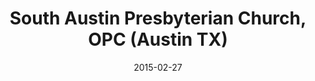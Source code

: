 ---
date: &id001 2015-02-27
end_date: null
location:
  address: 7412 Slaughter Lane
  city: Austin
  state: TX
minister:
- end: 2015-02-27
  name: James J. Cassidy
  start: 2014-01-01
  type: Organizing Pastor
- end: null
  name: James J. Cassidy
  start: 2015-02-27
  type: Pastor
ministers:
- James J. Cassidy
- James J. Cassidy
name: South Austin Presbyterian Church, OPC
names:
- end: 2015-02-27
  name: South Austin Presbyterian Mission
  start: 2014-01-01
- end: null
  name: South Austin Presbyterian Church, OPC
  start: 2015-02-27
origination_date: *id001
raw_data: 'TX

  Austin


  South Austin Presbyterian Mission  (2014-February 27, 2015)

  South Austin Presbyterian Church, OPC  (February 27, 2015- )

  7412 Slaughter Lane, Austin

  Org. Pastor: James J. Cassidy, 2014-15

  Pastor: James J. Cassidy, 2015-

  '
received_from: null
states:
- TX
status:
  active: true
  end_date: null
  reason: null
  received_from: null
  withdrawal_to: null
title: South Austin Presbyterian Church, OPC (Austin TX)
year_established:
- 2015

---